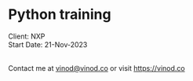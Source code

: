 # Python training


Client: NXP<br/>
Start Date: 21-Nov-2023<br/><br />

Contact me at vinod@vinod.co or visit https://vinod.co

